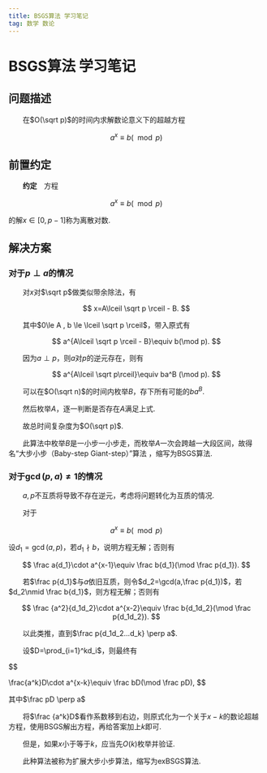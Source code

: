 ```yaml
---
title: BSGS算法 学习笔记
tag: 数学 数论
---
```

# BSGS算法 学习笔记

## 问题描述

　　在$O(\sqrt p)$的时间内求解数论意义下的超越方程

$$
a^x \equiv b (\mod p)
$$

## 前置约定

　　**约定**　方程

$$
a^x \equiv b (\mod p)
$$

的解$x\in[0,p-1]$称为离散对数.

## 解决方案

### 对于$p \perp a$的情况

　　对$x$对$\sqrt p$做类似带余除法，有

$$
x=A\lceil \sqrt p \rceil - B.
$$

　　其中$0\le A , b \le \lceil \sqrt p \rceil$，带入原式有

$$
a^{A\lceil \sqrt p \rceil - B}\equiv b(\mod p).
$$

　　因为$a\perp p$，则$a$对$p$的逆元存在，则有

$$
a^{A\lceil \sqrt p\rceil}\equiv ba^B (\mod p).
$$

　　可以在$O(\sqrt n)$的时间内枚举$B$，存下所有可能的$ba^B$.

　　然后枚举$A$，逐一判断是否存在$A$满足上式.

　　故总时间复杂度为$O(\sqrt p)$.

　　此算法中枚举$B$是一小步一小步走，而枚举$A$一次会跨越一大段区间，故得名“大步小步（Baby-step Giant-step）”算法
，缩写为BSGS算法.

### 对于$\gcd(p,a)\ne 1$的情况

　　$a,p$不互质将导致不存在逆元，考虑将问题转化为互质的情况.

　　对于

$$
a^x\equiv b(\mod p)
$$

设$d_1=\gcd(a,p)$，若$d_1 \nmid b$，说明方程无解；否则有

$$
\frac a{d_1}\cdot a^{x-1}\equiv \frac b{d_1}(\mod \frac p{d_1}).
$$

　　若$\frac p{d_1}$与$a$依旧互质，则令$d_2=\gcd(a,\frac p{d_1})$，若$d_2\nmid \frac b{d_1}$，则方程无解；否则有

$$
\frac {a^2}{d_1d_2}\cdot a^{x-2}\equiv \frac b{d_1d_2}(\mod \frac p{d_1d_2}).
$$

　　以此类推，直到$\frac p{d_1d_2...d_k} \perp a$.

　　设$D=\prod_{i=1}^kd_i$，则最终有

$$

\frac{a^k}D\cdot a^{x-k}\equiv \frac bD(\mod \frac pD),
$$

其中$\frac pD \perp a$

　　将$\frac {a^k}D$看作系数移到右边，则原式化为一个关于$x-k$的数论超越方程，使用BSGS解出方程，再给答案加上$k$即可.

　　但是，如果$x$小于等于$k$，应当先$O(k)$枚举并验证.

　　此种算法被称为扩展大步小步算法，缩写为exBSGS算法.